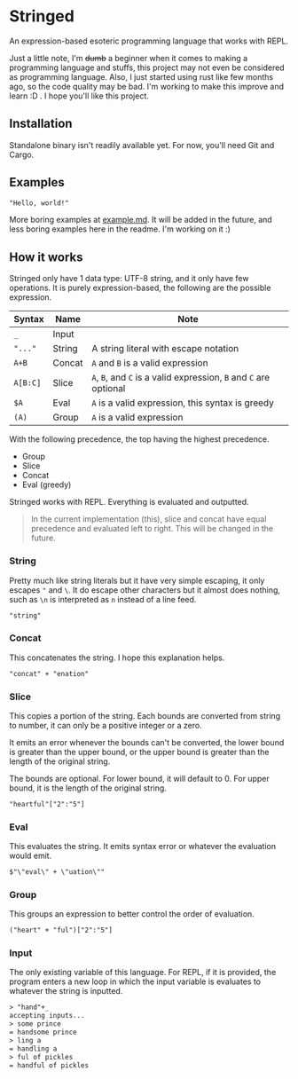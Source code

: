 # Stringed

An expression-based esoteric programming language that works with REPL.

Just a little note, I'm ~~dumb~~ a beginner when it comes to making a programming language and stuffs, this project may not even be considered as programming language. Also, I just started using rust like few months ago, so the code quality may be bad. I'm working to make this improve and learn :D . I hope you'll like this project.

## Installation

Standalone binary isn't readily available yet. For now, you'll need Git and Cargo.

## Examples

```txt
"Hello, world!"
```

More boring examples at [example.md](./example.md). It will be added in the future, and less boring examples here in the readme. I'm working on it :)

## How it works

Stringed only have 1 data type: UTF-8 string, and it only have few operations. It is purely expression-based, the following are the possible expression.

| Syntax   | Name   | Note                                                              |
| -------- | ------ | ----------------------------------------------------------------- |
| `_`      | Input  |                                                                   |
| `"..."`  | String | A string literal with escape notation                             |
| `A+B`    | Concat | `A` and `B` is a valid expression                                 |
| `A[B:C]` | Slice  | `A`, `B`, and `C` is a valid expression, `B` and `C` are optional |
| `$A`     | Eval   | `A` is a valid expression, this syntax is greedy                  |
| `(A)`    | Group  | `A` is a valid expression                                         |

With the following precedence, the top having the highest precedence.

- Group
- Slice
- Concat
- Eval (greedy)

Stringed works with REPL. Everything is evaluated and outputted.

> In the current implementation (this), slice and concat have equal precedence and evaluated left to right. This will be changed in the future.

### String

Pretty much like string literals but it have very simple escaping, it only escapes `"` and `\`. It do escape other characters but it almost does nothing, such as `\n` is interpreted as `n` instead of a line feed.

```txt
"string"
```

### Concat

This concatenates the string. I hope this explanation helps.

```txt
"concat" + "enation"
```

### Slice

This copies a portion of the string. Each bounds are converted from string to number, it can only be a positive integer or a zero.

It emits an error whenever the bounds can't be converted, the lower bound is greater than the upper bound, or the upper bound is greater than the length of the original string.

The bounds are optional. For lower bound, it will default to 0. For upper bound, it is the length of the original string.

```txt
"heartful"["2":"5"]
```

### Eval

This evaluates the string. It emits syntax error or whatever the evaluation would emit.

```txt
$"\"eval\" + \"uation\""
```

### Group

This groups an expression to better control the order of evaluation.

```txt
("heart" + "ful")["2":"5"]
```

### Input

The only existing variable of this language. For REPL, if it is provided, the program enters a new loop in which the input variable is evaluates to whatever the string is inputted.

```txt
> "hand"+_
accepting inputs...
> some prince
= handsome prince
> ling a
= handling a
> ful of pickles
= handful of pickles
```
